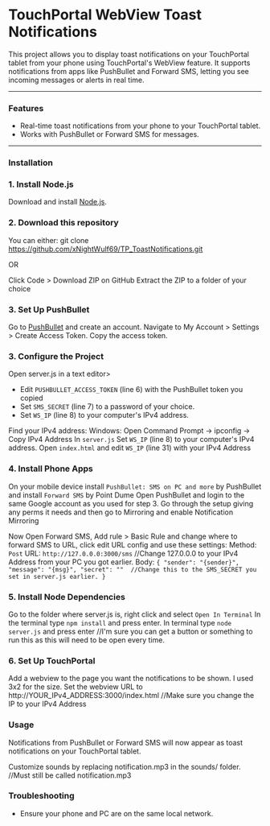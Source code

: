 # TouchPortal WebView Toast Notifications

This project allows you to display toast notifications on your TouchPortal tablet from your phone using TouchPortal's WebView feature. It supports notifications from apps like PushBullet and Forward SMS, letting you see incoming messages or alerts in real time.

---

### Features

- Real-time toast notifications from your phone to your TouchPortal tablet.
- Works with PushBullet or Forward SMS for messages.

---

### Installation

### 1. Install Node.js
Download and install [Node.js](https://nodejs.org/).

### 2. Download this repository
You can either:
   git clone https://github.com/xNightWulf69/TP_ToastNotifications.git

OR

   Click Code > Download ZIP on GitHub
   Extract the ZIP to a folder of your choice

### 3. Set Up PushBullet
Go to [PushBullet](https://www.pushbullet.com) and create an account.
Navigate to My Account > Settings > Create Access Token.
Copy the access token.

### 3. Configure the Project
Open server.js in a text editor>
- Edit `PUSHBULLET_ACCESS_TOKEN` (line 6) with the PushBullet token you copied
- Set `SMS_SECRET` (line 7) to a password of your choice.
- Set `WS_IP` (line 8) to your computer's IPv4 address.

Find your IPv4 address:
Windows: Open Command Prompt → ipconfig → Copy IPv4 Address
In `server.js` Set `WS_IP` (line 8) to your computer's IPv4 address.
Open `index.html` and edit `WS_IP` (line 31) with your IPv4 Address

### 4. Install Phone Apps
On your mobile device install `PushBullet: SMS on PC and more` by PushBullet and install `Forward SMS` by Point Dume
Open PushBullet and login to the same Google account as you used for step 3.
Go through the setup giving any perms it needs and then go to Mirroring and enable Notification Mirroring

Now Open Forward SMS, Add rule > Basic Rule and change where to forward SMS to URL, click edit URL config and use these settings:
    Method: `Post`
    URL: `http://127.0.0.0:3000/sms` //Change 127.0.0.0 to your IPv4 Address from your PC you got earlier.
    Body:
`{
"sender": "{sender}",
"message": "{msg}",
"secret": ""  //Change this to the SMS_SECRET you set in server.js earlier.
}`

### 5. Install Node Dependencies
Go to the folder where server.js is, right click and select `Open In Terminal`
In the terminal type `npm install` and press enter.
In terminal type `node server.js` and press enter //I'm sure you can get a button or something to run this as this will need to be open every time.

### 6. Set Up TouchPortal
Add a webview to the page you want the notifications to be shown.
I used 3x2 for the size.
Set the webview URL to http://YOUR_IPv4_ADDRESS:3000/index.html //Make sure you change the IP to your IPv4 Address

### Usage

Notifications from PushBullet or Forward SMS will now appear as toast notifications on your TouchPortal tablet.

Customize sounds by replacing notification.mp3 in the sounds/ folder. //Must still be called notification.mp3

### Troubleshooting
- Ensure your phone and PC are on the same local network.



